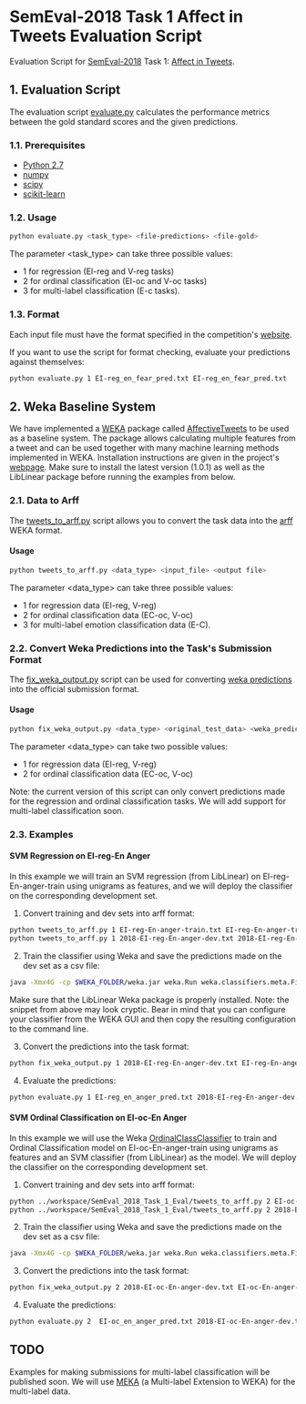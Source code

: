 # SemEval-2018 Task 1 Affect in Tweets Evaluation Script
Evaluation Script for [SemEval-2018](http://alt.qcri.org/semeval2018/) Task 1: [Affect in Tweets](http://www.saifmohammad.com/WebPages/affectintweets.htm).  


## 1. Evaluation Script
The evaluation script [evaluate.py](evaluate.py) calculates the performance metrics between the gold standard scores and the given predictions. 


### 1.1. Prerequisites
* [Python 2.7](https://www.python.org/download/releases/2.7/)
* [numpy](http://www.numpy.org/)
* [scipy](http://www.scipy.org/)
* [scikit-learn](http://scikit-learn.org)
### 1.2. Usage


 ```bash
python evaluate.py <task_type> <file-predictions> <file-gold> 
```

The parameter <task_type> can take three possible values:
* 1 for regression (EI-reg and V-reg tasks)
* 2 for ordinal classification (EI-oc and V-oc tasks)
* 3 for multi-label classification (E-c tasks).



### 1.3. Format
Each input file must have the format specified in the competition's [website](http://www.saifmohammad.com/WebPages/affectintweets.htm).  

If you want to use the script for format checking, evaluate your predictions against themselves:

 ```bash
python evaluate.py 1 EI-reg_en_fear_pred.txt EI-reg_en_fear_pred.txt
```

## 2. Weka Baseline System
We have implemented a [WEKA](http://www.cs.waikato.ac.nz/~ml/weka/) package called [AffectiveTweets](https://affectivetweets.cms.waikato.ac.nz/) to be used as a baseline system. The package allows calculating multiple features from a tweet and can be used together with many machine learning methods implemented in WEKA. Installation instructions are given in the project's [webpage](https://affectivetweets.cms.waikato.ac.nz/install/). Make sure to install the latest version (1.0.1) as well as the LibLinear package before running the examples from below.  

### 2.1. Data to Arff

The [tweets_to_arff.py](tweets_to_arff.py) script allows you to convert the task data into the [arff](http://weka.wikispaces.com/ARFF) WEKA format.

#### Usage

 ```bash
python tweets_to_arff.py <data_type> <input_file> <output file>
```

The parameter <data_type> can take three possible values:
* 1 for regression data (EI-reg, V-reg)
* 2 for ordinal classification data (EC-oc, V-oc)
* 3 for multi-label emotion classification data (E-C).


### 2.2.  Convert Weka Predictions into the Task's Submission Format

The [fix_weka_output.py](fix_weka_output.py) script can be used for converting [weka predictions](https://weka.wikispaces.com/Making+predictions) into the official submission format.   

#### Usage

 ```bash
python fix_weka_output.py <data_type> <original_test_data> <weka_predictions> <output file>
```

The parameter <data_type> can take two possible values:
* 1 for regression data (EI-reg, V-reg)
* 2 for ordinal classification data (EC-oc, V-oc)

Note: the current version of this script can only convert predictions made for the regression and ordinal classification tasks. We will add support for multi-label classification soon.


### 2.3. Examples

#### SVM Regression on EI-reg-En Anger
In this example we will train an SVM regression (from LibLinear) on EI-reg-En-anger-train using unigrams as features, and we will deploy the classifier on the corresponding development set.


1. Convert training and dev sets into arff format:

 ```bash
python tweets_to_arff.py 1 EI-reg-En-anger-train.txt EI-reg-En-anger-train.arff
python tweets_to_arff.py 1 2018-EI-reg-En-anger-dev.txt 2018-EI-reg-En-anger-dev.arff
```


2. Train the classifier using Weka and save the predictions made on the dev set as a csv file:

 ```bash
java -Xmx4G -cp $WEKA_FOLDER/weka.jar weka.Run weka.classifiers.meta.FilteredClassifier -t EI-reg-En-anger-train.arff -T 2018-EI-reg-En-anger-dev.arff -classifications "weka.classifiers.evaluation.output.prediction.CSV -use-tab -p first-last -file EI-reg-En-anger-weka-predictions.csv" -F "weka.filters.MultiFilter -F \"weka.filters.unsupervised.attribute.TweetToSparseFeatureVector -E 5 -D 3 -I 0 -F -M 2 -G 0 -taggerFile $HOME/wekafiles/packages/AffectiveTweets/resources/model.20120919 -wordClustFile $HOME/wekafiles/packages/AffectiveTweets/resources/50mpaths2.txt.gz -Q 1 -stemmer weka.core.stemmers.NullStemmer -stopwords-handler \\\"weka.core.stopwords.Null \\\" -I 2 -U -tokenizer \\\"weka.core.tokenizers.TweetNLPTokenizer \\\"\" -F \"weka.filters.unsupervised.attribute.Reorder -R 5-last,4\"" -W weka.classifiers.functions.LibLINEAR -- -S 12 -C 1.0 -E 0.001 -B 1.0 -L 0.1 -I 1000
```

 Make sure that the LibLinear Weka package is properly installed. Note: the snippet from above may look cryptic. Bear in mind that you can configure your classifier from the WEKA GUI and then copy the resulting configuration to the command line.

3. Convert the predictions into the task format:

 ```bash
python fix_weka_output.py 1 2018-EI-reg-En-anger-dev.txt EI-reg-En-anger-weka-predictions.csv EI-reg_en_anger_pred.txt
 ```
 
4. Evaluate the predictions: 
 
 ```bash
python evaluate.py 1 EI-reg_en_anger_pred.txt 2018-EI-reg-En-anger-dev.txt 
 ```
 
 
#### SVM Ordinal Classification on EI-oc-En Anger 
In this example we will use the Weka [OrdinalClassClassifier](http://weka.sourceforge.net/doc.packages/ordinalClassClassifier/weka/classifiers/meta/OrdinalClassClassifier.html) to train and Ordinal Classification model on  EI-oc-En-anger-train using unigrams as features and an SVM classifier (from LibLinear) as the model. We will deploy the classifier on the corresponding development set.
 
1. Convert training and dev sets into arff format:

 ```bash
python ../workspace/SemEval_2018_Task_1_Eval/tweets_to_arff.py 2 EI-oc-En-anger-train.txt EI-oc-En-anger-train.arff
python ../workspace/SemEval_2018_Task_1_Eval/tweets_to_arff.py 2 2018-EI-oc-En-anger-dev.txt 2018-EI-oc-En-anger-dev.arff
```


2. Train the classifier using Weka and save the predictions made on the dev set as a csv file: 
 

 ```bash
java -Xmx4G -cp $WEKA_FOLDER/weka.jar weka.Run weka.classifiers.meta.FilteredClassifier -t EI-oc-En-anger-train.arff -T 2018-EI-oc-En-anger-dev.arff -classifications "weka.classifiers.evaluation.output.prediction.CSV -use-tab -p first-last -file EI-oc-En-anger-weka-predictions.csv" -F "weka.filters.MultiFilter -F \"weka.filters.unsupervised.attribute.TweetToSparseFeatureVector -E 5 -D 3 -I 0 -F -M 0 -G 0 -taggerFile $HOME/wekafiles/packages/AffectiveTweets/resources/model.20120919 -wordClustFile $HOME/wekafiles/packages/AffectiveTweets/resources/50mpaths2.txt.gz -Q 1 -stemmer weka.core.stemmers.NullStemmer -stopwords-handler \\\"weka.core.stopwords.Null \\\" -I 2 -U -tokenizer \\\"weka.core.tokenizers.TweetNLPTokenizer \\\"\" -F \"weka.filters.unsupervised.attribute.Reorder -R 5-last,4\"" -W weka.classifiers.functions.LibLINEAR -- -S 1 -C 1.0 -E 0.001 -B 1.0 -L 0.1 -I 1000 
``` 




3. Convert the predictions into the task format:

```bash
python fix_weka_output.py 2 2018-EI-oc-En-anger-dev.txt EI-oc-En-anger-weka-predictions.csv EI-oc_en_anger_pred.txt 
``` 

 
4. Evaluate the predictions: 
 
 ```bash
python evaluate.py 2  EI-oc_en_anger_pred.txt 2018-EI-oc-En-anger-dev.txt 
 ``` 
 
 
 ## TODO
 Examples for making submissions for multi-label classification will be published soon. We will use [MEKA](http://meka.sourceforge.net/) (a Multi-label Extension to WEKA)  for the multi-label data.
